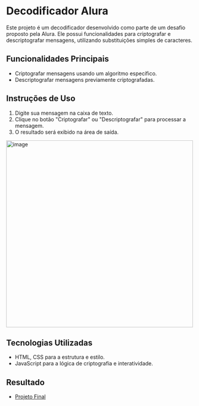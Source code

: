 # Decodificador Alura

Este projeto é um decodificador desenvolvido como parte de um desafio proposto pela Alura. Ele possui funcionalidades para criptografar e descriptografar mensagens, utilizando substituições simples de caracteres.

## Funcionalidades Principais

- Criptografar mensagens usando um algoritmo específico.
- Descriptografar mensagens previamente criptografadas.

## Instruções de Uso

1. Digite sua mensagem na caixa de texto.
2. Clique no botão "Criptografar" ou "Descriptografar" para processar a mensagem.
3. O resultado será exibido na área de saída.

<img width="501" alt="image" src="https://github.com/RafaelCF02/Decodificador/assets/142239194/f7bccba3-fabf-427b-b5ce-e19aad51f8f4">


## Tecnologias Utilizadas

- HTML, CSS para a estrutura e estilo.
- JavaScript para a lógica de criptografia e interatividade.

## Resultado

- [Projeto Final](https://decodificador-iota.vercel.app/)
